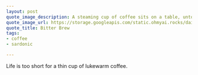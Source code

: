 ```yaml
---
layout: post
quote_image_description: A steaming cup of coffee sits on a table, untouched and unappealing.
quote_image_url: https://storage.googleapis.com/static.ohmyai.rocks/daily/2023-09-29.jpg
quote_title: Bitter Brew
tags:
- coffee
- sardonic

---
```


Life is too short for a thin cup of lukewarm coffee.